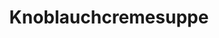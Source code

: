 ---
layout: blog
permalink: /knoblauchcremesuppe/
pagedesc: Knoblauchcremesuppe
title: Knoblauchcremesuppe
headline: Knoblauchcremesuppe
thumbnail: /wp-content/images/knoblauchcremesuppe.jpg
datafile: knoblauchcremesuppe
tags: [Suppe]
portionen: 6
htmlbeforeheadend: blog/htmlbeforeheadend.html
htmlbeforebodyend: blog/htmlbeforebodyend.html
---